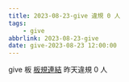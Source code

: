 ```yaml
---
title: 2023-08-23-give 違規 0 人
tags:
    - give
abbrlink: 2023-08-23-give
date: give-2023-08-23 12:00:00
---
```

give 板 [板規連結](https://www.ptt.cc/bbs/give/M.1612495900.A.C32.html)
昨天違規 0 人
